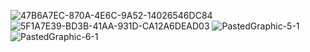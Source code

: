![47B6A7EC-870A-4E6C-9A52-14026546DC84](https://github.com/haotian091412/haotian/assets/159744812/0523bd32-2201-4b2f-90d6-98675402726d)
![5F1A7E39-BD3B-41AA-931D-CA12A6DEAD03](https://github.com/haotian091412/haotian/assets/159744812/2f994397-6c42-4f52-8e34-be084a126459)
![PastedGraphic-5-1](https://github.com/haotian091412/haotian/assets/159744812/49d3ed10-41ab-45ab-b37e-ff1df9138a0a)
![PastedGraphic-6-1](https://github.com/haotian091412/haotian/assets/159744812/2ff45ba7-5a6a-4c32-99f1-5d79fb2fd52c)
